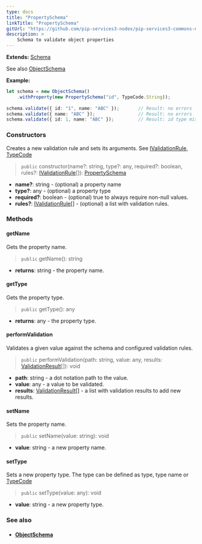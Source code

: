 ```yaml
---
type: docs
title: "PropertySchema"
linkTitle: "PropertySchema"
gitUrl: "https://github.com/pip-services3-nodex/pip-services3-commons-nodex"
description: >
    Schema to validate object properties
---
```


**Extends:** [Schema](../schema)

See also [ObjectSchema](../object_schema)

**Example:**

```typescript
let schema = new ObjectSchema()
    .withProperty(new PropertySchema("id", TypeCode.String));
    
schema.validate({ id: "1", name: "ABC" });       // Result: no errors
schema.validate({ name: "ABC" });                // Result: no errors
schema.validate({ id: 1, name: "ABC" });         // Result: id type mismatch

```

### Constructors
Creates a new validation rule and sets its arguments.
See [IValidationRule](../ivalidation_rule), [TypeCode](../convert/type_code)

> `public` constructor(name?: string, type?: any, required?: boolean, rules?: [IValidationRule](../ivalidation_rule)[]): [PropertySchema]()

- **name?**: string - (optional) a property name
- **type?**: any - (optional) a property type
- **required?**: boolean -  (optional) true to always require non-null values.
- **rules?**: [IValidationRule](../ivalidation_rule)[] - (optional) a list with validation rules.

### Methods

#### getName
Gets the property name.

> `public` getName(): string

- **returns**: string - the property name.


#### getType
Gets the property type.

> `public` getType(): any

- **returns**: any - the property type.


#### performValidation
Validates a given value against the schema and configured validation rules.

> `public` performValidation(path: string, value: any, results: [ValidationResult](../validation_result)[]): void

- **path**: string - a dot notation path to the value.
- **value**: any - a value to be validated.
- **results**: [ValidationResult](../validation_result)[] - a list with validation results to add new results.


#### setName
Sets the property name.

> `public` setName(value: string): void

- **value**: string - a new property name.


#### setType
Sets a new property type.
The type can be defined as type, type name or [TypeCode](../convert/type_code)

> `public` setType(value: any): void

- **value**: string - a new property type.


### See also
- #### [ObjectSchema](../object_schema)